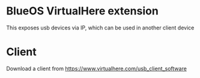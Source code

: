 # BlueOS VirtualHere extension

This exposes usb devices via IP, which can be used in another client device

# Client

Download a client from https://www.virtualhere.com/usb_client_software
